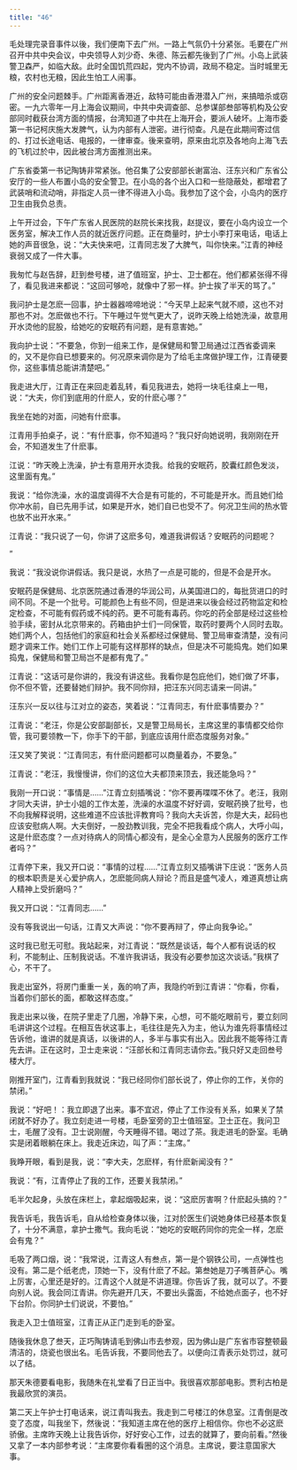 ```yaml
---
title: "46"
---
```


毛处理完录音事件以後，我们便南下去广州。一路上气氛仍十分紧张。毛要在广州召开中共中央会议，中央领导人刘少奇、朱德、陈云都先後到了广州。小岛上武装警卫森严，如临大敌。此时全国饥荒四起，党内不协调，政局不稳定。当时城里无粮，农村也无粮，因此生怕工人闹事。

广州的安全问题棘手。广州距离香港近，敌特可能由香港潜入广州，来搞暗杀或窃密。一九六零年一月上海会议期间，中共中央调查部、总参谋部叁部等机构及公安部同时截获台湾方面的情报，台湾知道了中共在上海开会，要派人破坏。上海市委第一书记柯庆施大发脾气，认为内部有人泄密。进行彻查。凡是在此期间寄过信的、打过长途电话、电报的，一律审查。後来查明，原来由北京及各地向上海飞去的飞机过於中，因此被台湾方面推测出来。

广东省委第一书记陶铸非常紧张。他召集了公安部部长谢富治、汪东兴和广东省公安厅的一些人布置小岛的安全警卫。在小岛的各个出入口和一些隐蔽处，都增君了武装哨和流动哨，非指定人员一律不得进入小岛。我参加了这个会，小岛内的医疗卫生由我负总责。

上午开过会，下午广东省人民医院的赵院长来找我，赵提议，要在小岛内设立一个医务室，解决工作人员的就近医疗问题。正在商量时，护士小李打来电话，电话上她的声音很急，说：“大夫快来吧，江青同志发了大脾气，叫你快来。”江青的神经衰弱又成了一件大事。

我匆忙与赵告辞，赶到叁号楼，进了值班室，护士、卫士都在。他们都紧张得不得了，看见我进来都说：“这回可够呛，就像中了邪一样。护士挨了半天的骂了。”

我问护士是怎麽一回事，护士器器啼啼地说：“今天早上起来气就不顺，这也不对那也不对。怎麽做也不行。下午睡过午觉气更大了，说昨天晚上给她洗澡，故意用开水烫他的屁股，给她吃的安眠药有问题，是有意害她。”

我向护士说：“不要急，你到一组来工作，是保健局和警卫局通过江西省委调来的，又不是你自已想要来的。何况原来调你是为了给毛主席做护理工作，江青硬要你，这些事情总能讲清楚吧。”

我走进大厅，江青正在来回走着乱转，看见我进去，她将一块毛往桌上一甩，说：“大夫，你们到底用的什麽人，安的什麽心哪？”

我坐在她的对面，问她有什麽事。

江青用手拍桌子，说：“有什麽事，你不知道吗？”我只好向她说明，我刚刚在开会，不知道发生了什麽事。

江说：“昨天晚上洗澡，护士有意用开水烫我。给我的安眠药，胶囊红颜色发淡，这里面有鬼。”

我说：“给你洗澡，水的温度调得不大合是有可能的，不可能是开水。而且她们给你冲水前，自已先用手试，如果是开水，她们自已也受不了。何况卫生间的热水管也放不出开水来。”

江青说：“我只说了一句，你讲了这麽多句，难道我讲假话？安眠药的问题呢？

”

我说：“我没说你讲假话。我只是说，水热了一点是可能的，但是不会是开水。

安眠药是保健局、北京医院通过香港的华润公司，从美国进口的，每批货进口的时间不同。不是一个批号。可能颜色上有些不同，但是进来以後会经过药物监定和检定检查，不可能有假药或不纯的药。更不可能有毒药。你吃的药全部是经过这些检验手续，密封从北京带来的。药箱由护士们一同保管，取药时要两个人同时去取。她们两个人，包括他们的家庭和社会关系都经过保健局、警卫局审查清楚，没有问题才调来工作。她们工作上可能有这样那样的缺点，但是决不可能捣鬼。她们如果捣鬼，保健局和警卫局岂不是都有鬼了。”

江青说：“这话可是你讲的，我没有讲这些。我看你是包庇他们，她们做了坏事，你不但不管，还要替她们辩护。我不同你辩，把汪东兴同志请来一同讲。”

汪东兴一反以往与江对立的姿态，笑着说：“江青同志，有什麽事情要办？”

江青说：“老汪，你是公安部副部长，又是警卫局局长，主席这里的事情都交给你管，我可要领教一下，你手下的干部，到底应该用什麽态度服务对象。”

汪又笑了笑说：“江青同志，有什麽问题都可以商量着办，不要急。”

江青说：“老汪，我慢慢讲，你们的这位大夫都顶来顶去，我还能急吗？”

我刚一开口说：“事情是……”江青立刻插嘴说：“你不要再喋喋不休了。老汪，我刚才同大夫讲，护士小姐的工作太差，洗澡的水温度不好好调，安眠药换了批号，也不向我解释说明，这些难道不应该批评教育吗？我向大夫诉苦，你是大夫，起码也应该安慰病人啊。大夫倒好，一股劲教训我，完全不把我看成个病人，大呼小叫，这是什麽态度？一点对待病人的同情心都没有，是全心全意为人民服务的医疗工作者吗？”

江青停下来，我又开口说：“事情的过程……”江青立刻又插嘴讲下庄说：“医务人员的根本职责是关心爱护病人，怎麽能同病人辩论？而且是盛气凌人，难道真想让病人精神上受折磨吗？”

我又开口说：“江青同志……”

没有等我说出一句话，江青又大声说：“你不要再辩了，停止向我争论。”

这时我已慰无可慰。我站起来，对江青说：“既然是谈话，每个人都有说话的权利，不能制止、压制我说话。不准许我讲话，我没有必要参加这次谈话。”我棋了心，不干了。

我走出室外，将房门重重一关，轰的响了声，我隐约听到江青讲：“你看，你看，当着你们部长的面，都敢这样态度。”

我走出来以後，在院子里走了几圈，冷静下来，心想，可不能吃眼前亏，要立刻同毛讲讲这个过程。在相互告状这事上，毛往往是先入为主，他认为谁先将事情经过告诉他，谁讲的就是真话，以後讲的人，多半与事实有出入。因此我不能等待江青先去讲。正在这时，卫士走来说：“汪部长和江青同志请你去。”我只好又走回叁号楼大厅。

刚推开室门，江青看到我就说：“我已经同你们部长说了，停止你的工作，关你的禁闭。”

我说：“好吧！：我立即退了出来。事不宜迟，停止了工作没有关系，如果关了禁闭就不好办了。我立刻走进一号楼，毛卧室旁的卫士值班室。卫士正在。我问卫士，毛醒了没有。卫士说刚醒，今天睡得不错。喝过了茶。我走进毛的卧室。毛确实是闭着眼躺在床上。我走近床边，叫了声：“主席。”

我睁开眼，看到是我，说：“李大夫，怎麽样，有什麽新闻没有？”

我说：“有，江青停止了我的工作，还要关我禁闭。”

毛半欠起身，头放在床栏上，拿起烟吸起来，说：“这麽厉害啊？什麽起头搞的？”

我告诉毛，我告诉毛，自从给检查身体以後，江对於医生们说她身体已经基本恢复了，十分不满意，拿护士撒气。我向毛说：“她吃的安眠药同你的完全一样，怎麽会有鬼？”

毛吸了两口烟，说：“我常说，江青这人有叁点，第一是个钢铁公司，一点弹性也没有。第二是个纸老虎，顶她一下，没有什麽了不起。第叁她是刀子嘴菩萨心。嘴上厉害，心里还是好的。江青这个人就是不讲道理。你告诉了我，就可以了。不要向别人说。我会同江青讲。你先避开几天，不要出头露面，不给她点面子，也不好下台阶。你同护士们说说，不要怕。”

我走入卫士值班室，江青正从正门走到毛的卧室。

随後我休息了叁天，正巧陶铸请毛到佛山市去参观，因为佛山是广东省市容整顿最清洁的，烧瓷也很出名。毛告诉我，不要同他去了。以便向江青表示处罚过，就可以了结。

那天朱德要看电影，我随朱在礼堂看了日正当中。我很喜欢那部电影。贾利古柏是我最欣赏的演员。

第二天上午护士打电话来，说江青叫我去。我走到二号楼江的休息室。江青倒是改变了态度，叫我坐下，然後说：“我知道主席在他的医疗上相信你。你也不必这麽骄傲。主席昨天晚上让我告诉你，好好安心工作，过去的就算了，要向前看。”然後又拿了一本内部参考说：“主席要你看看圈的这个消息。主席说，要注意国家大事。
